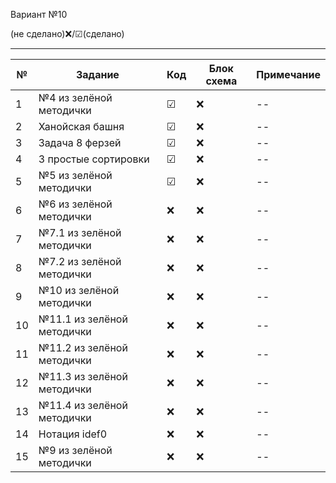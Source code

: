 
Вариант №10

(не сделано)❌/☑(сделано)

---

| №   | Задание                 | Код | Блок схема | Примечание |
| --- | ----------------------- | --- | ---------- | ---------- |
| 1   | №4 из зелёной методички | ☑   | ❌          | --        |
| 2   | Ханойская башня         | ☑   | ❌          | --        |
| 3   | Задача 8 ферзей         | ☑   | ❌          | --        |
| 4   | 3 простые сортировки    | ☑   | ❌          | --        |
| 5   | №5 из зелёной методички | ☑   | ❌          | --        |
| 6   | №6 из зелёной методички | ❌   | ❌          | --        |
| 7   | №7.1 из зелёной методички | ❌   | ❌          | --        |
| 8   | №7.2 из зелёной методички | ❌   | ❌          | --        |
| 9   | №10 из зелёной методички | ❌   | ❌          | --        |
| 10   | №11.1 из зелёной методички | ❌   | ❌          | --        |
| 11   | №11.2 из зелёной методички | ❌   | ❌          | --        |
| 12   | №11.3 из зелёной методички | ❌   | ❌          | --        |
| 13   | №11.4 из зелёной методички | ❌   | ❌          | --        |
| 14   | Нотация idef0               | ❌   | ❌          | --        |
| 15   | №9 из зелёной методички | ❌   | ❌          | --        |
